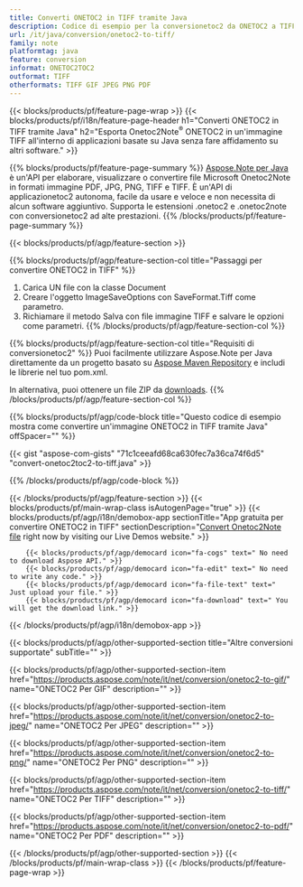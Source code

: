 ```yaml
---
title: Converti ONETOC2 in TIFF tramite Java
description: Codice di esempio per la conversionetoc2 da ONETOC2 a TIFF Java. Utilizzare il codice di esempio API per la conversionetoc2 di file batch ONETOC2 in TIFF all'interno di qualsiasi applicazionetoc2 basata su Java. 
url: /it/java/conversion/onetoc2-to-tiff/
family: note
platformtag: java
feature: conversion
informat: ONETOC2TOC2
outformat: TIFF
otherformats: TIFF GIF JPEG PNG PDF
---
```

{{< blocks/products/pf/feature-page-wrap >}}
{{< blocks/products/pf/i18n/feature-page-header h1="Converti ONETOC2 in TIFF tramite Java" h2="Esporta Onetoc2Note<sup>&reg;</sup> ONETOC2 in un'immagine TIFF all'interno di applicazioni basate su Java senza fare affidamento su altri software." >}}

{{% blocks/products/pf/feature-page-summary %}}
[Aspose.Note per Java](https://products.aspose.com/note/java/) è un'API per elaborare, visualizzare o convertire file Microsoft Onetoc2Note in formati immagine PDF, JPG, PNG, TIFF e TIFF. È un'API di applicazionetoc2 autonoma, facile da usare e veloce e non necessita di alcun software aggiuntivo. Supporta le estensioni .onetoc2 e .onetoc2note con conversionetoc2 ad alte prestazioni.
{{% /blocks/products/pf/feature-page-summary  %}}

{{< blocks/products/pf/agp/feature-section >}}

{{% blocks/products/pf/agp/feature-section-col title="Passaggi per convertire ONETOC2 in TIFF" %}}
1. Carica UN file con la classe Document
2. Creare l'oggetto ImageSaveOptions con SaveFormat.Tiff come parametro.
3. Richiamare il metodo Salva con file immagine TIFF e salvare le opzioni come parametri.
{{% /blocks/products/pf/agp/feature-section-col %}}

{{% blocks/products/pf/agp/feature-section-col title="Requisiti di conversionetoc2" %}}
Puoi facilmente utilizzare Aspose.Note per Java direttamente da un progetto basato su [Aspose Maven Repository](https://repository.aspose.com/note/) e includi le librerie nel tuo pom.xml.

In alternativa, puoi ottenere un file ZIP da [downloads](https://releases.aspose.com/note/java).
{{% /blocks/products/pf/agp/feature-section-col %}}

{{% blocks/products/pf/agp/code-block title="Questo codice di esempio mostra come convertire un'immagine ONETOC2 in TIFF tramite Java" offSpacer="" %}}

{{< gist "aspose-com-gists" "71c1ceeafd68ca630fec7a36ca74f6d5" "convert-onetoc2toc2-to-tiff.java" >}}

{{% /blocks/products/pf/agp/code-block %}}

{{< /blocks/products/pf/agp/feature-section >}}
{{< blocks/products/pf/main-wrap-class isAutogenPage="true" >}}
{{< blocks/products/pf/agp/i18n/demobox-app sectionTitle="App gratuita per convertire ONETOC2 in TIFF" sectionDescription="[Convert Onetoc2Note file](https://products.aspose.app/note/conversion/onetoc2note-to-tiff) right now by visiting our Live Demos website." >}}

        {{< blocks/products/pf/agp/democard icon="fa-cogs" text=" No need to download Aspose API." >}}
        {{< blocks/products/pf/agp/democard icon="fa-edit" text=" No need to write any code." >}}
        {{< blocks/products/pf/agp/democard icon="fa-file-text" text=" Just upload your file." >}}
        {{< blocks/products/pf/agp/democard icon="fa-download" text=" You will get the download link." >}}
		
{{< /blocks/products/pf/agp/i18n/demobox-app >}}

{{< blocks/products/pf/agp/other-supported-section title="Altre conversioni supportate" subTitle="" >}}

{{< blocks/products/pf/agp/other-supported-section-item href="https://products.aspose.com/note/it/net/conversion/onetoc2-to-gif/" name="ONETOC2 Per GIF" description="" >}}

{{< blocks/products/pf/agp/other-supported-section-item href="https://products.aspose.com/note/it/net/conversion/onetoc2-to-jpeg/" name="ONETOC2 Per JPEG" description="" >}}

{{< blocks/products/pf/agp/other-supported-section-item href="https://products.aspose.com/note/it/net/conversion/onetoc2-to-png/" name="ONETOC2 Per PNG" description="" >}}

{{< blocks/products/pf/agp/other-supported-section-item href="https://products.aspose.com/note/it/net/conversion/onetoc2-to-tiff/" name="ONETOC2 Per TIFF" description="" >}}

{{< blocks/products/pf/agp/other-supported-section-item href="https://products.aspose.com/note/it/net/conversion/onetoc2-to-pdf/" name="ONETOC2 Per PDF" description="" >}}



{{< /blocks/products/pf/agp/other-supported-section >}}
{{< /blocks/products/pf/main-wrap-class >}}
{{< /blocks/products/pf/feature-page-wrap >}}